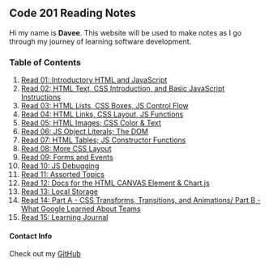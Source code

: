 ## Code 201 Reading Notes

Hi my name is **Davee**. This website will be used to make notes as I go through my journey of learning software development. 

### Table of Contents

1. [Read 01:  Introductory HTML and JavaScript](https://davees987.github.io/reading-notes/class-01)
1. [Read 02:  HTML Text, CSS Introduction, and Basic JavaScript Instructions](https://davees987.github.io/reading-notes/class-02)
1. [Read 03:  HTML Lists, CSS Boxes, JS Control Flow](https://davees987.github.io/reading-notes/class-03)
1. [Read 04:  HTML Links, CSS Layout, JS Functions](https://davees987.github.io/reading-notes/class-04)
1. [Read 05:  HTML Images; CSS Color & Text](https://davees987.github.io/reading-notes/read-05)
1. [Read 06:  JS Object Literals; The DOM](https://davees987.github.io/reading-notes/read-06)
1. [Read 07:  HTML Tables; JS Constructor Functions](https://davees987.github.io/reading-notes/read-07)
1. [Read 08:  More CSS Layout](https://davees987.github.io/reading-notes/read-08)
1. [Read 09:  Forms and Events](https://davees987.github.io/reading-notes/read-09)
1. [Read 10:  JS Debugging](https://davees987.github.io/reading-notes/read-10)
1. [Read 11:  Assorted Topics](https://davees987.github.io/reading-notes/read-11)
1. [Read 12:  Docs for the HTML CANVAS Element & Chart.js](https://davees987.github.io/reading-notes/read-12)
1. [Read 13:  Local Storage](https://davees987.github.io/reading-notes/read-13)
1. [Read 14:  Part A - CSS Transforms, Transitions, and Animations/ Part B - What Google Learned About Teams](https://davees987.github.io/reading-notes/read-14)
1. [Read 15:  Learning Journal](https://davees987.github.io/reading-notes/read-15)


#### Contact Info
Check out my [GitHub](https://github.com/daveeS987)

